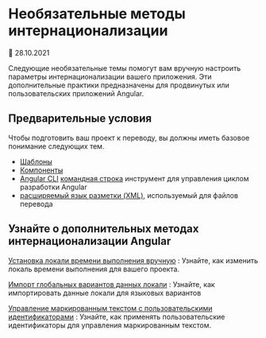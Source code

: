 # Необязательные методы интернационализации

:date: 28.10.2021

Следующие необязательные темы помогут вам вручную настроить параметры интернационализации вашего приложения. Эти дополнительные практики предназначены для продвинутых или пользовательских приложений Angular.

## Предварительные условия

Чтобы подготовить ваш проект к переводу, вы должны иметь базовое понимание следующих тем.

-   [Шаблоны][aioguideglossarytemplate]
-   [Компоненты][aioguideglossarycomponent]
-   [Angular CLI][aioclimain] [командная строка][aioguideglossarycommandlineinterfacecli] инструмент для управления циклом разработки Angular
-   [расширяемый язык разметки (XML)][w3xml], используемый для файлов перевода

## Узнайте о дополнительных методах интернационализации Angular

[Установка локали времени выполнения вручную](i18n-optional-manual-runtime-locale.md)
: Узнайте, как изменить локаль времени выполнения для вашего проекта.

[Импорт глобальных вариантов данных локали](i18n-optional-import-global-variants.md)
: Узнайте, как импортировать данные локали для языковых вариантов

[Управление маркированным текстом с пользовательскими идентификаторами](i18n-optional-manage-marked-text.md)
: Узнайте, как применять пользовательские идентификаторы для управления маркированным текстом.

<!-- links -->

[aioclimain]: https://angular.io/cli
[aioguideglossarycommandlineinterfacecli]: glossary.md#command-line-interface-cli
[aioguideglossarycomponent]: glossary.md#component
[aioguideglossarytemplate]: glossary.md#template
[aioguidei18noptionalmanagemarkedtext]: i18n-optional-manage-marked-text.md
[aioguidei18noptionalimportglobalvariants]: i18n-optional-import-global-variants.md
[aioguidei18noptionalmanualruntimelocale]: i18n-optional-runtime-source-locale.md

<!-- external links -->

[w3xml]: https://www.w3.org/XML

<!-- end links -->
